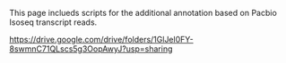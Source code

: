 This page inclueds scripts for the additional annotation based on Pacbio Isoseq transcript reads.


https://drive.google.com/drive/folders/1GlJel0FY-8swmnC71QLscs5g3OopAwyJ?usp=sharing
